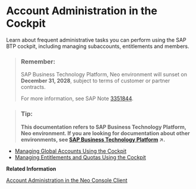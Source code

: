 <!-- loio71eaba14df564ce8a7c4befef84637c2 -->

# Account Administration in the Cockpit

Learn about frequent administrative tasks you can perform using the SAP BTP cockpit, including managing subaccounts, entitlements and members.

> ### Remember:  
> SAP Business Technology Platform, Neo environment will sunset on **December 31, 2028**, subject to terms of customer or partner contracts.
> 
> For more information, see SAP Note [3351844](https://me.sap.com/notes/3351844).

> ### Tip:  
> **This documentation refers to SAP Business Technology Platform, Neo environment. If you are looking for documentation about other environments, see [SAP Business Technology Platform](https://help.sap.com/viewer/65de2977205c403bbc107264b8eccf4b/Cloud/en-US/6a2c1ab5a31b4ed9a2ce17a5329e1dd8.html "SAP Business Technology Platform (SAP BTP) is an integrated offering comprised of four technology portfolios: database and data management, application development and integration, analytics, and intelligent technologies. The platform offers users the ability to turn data into business value, compose end-to-end business processes, and build and extend SAP applications quickly.") :arrow_upper_right:.**

-   [Managing Global Accounts Using the Cockpit](managing-global-accounts-using-the-cockpit-26c016a.md)
-   [Managing Entitlements and Quotas Using the Cockpit](managing-entitlements-and-quotas-using-the-cockpit-23e9ad3.md)

**Related Information**  


[Account Administration in the Neo Console Client](account-administration-in-the-neo-console-client-cd13d6a.md "Use the SAP BTP console client for the Neo environment for subaccount management in the Neo environment.")

